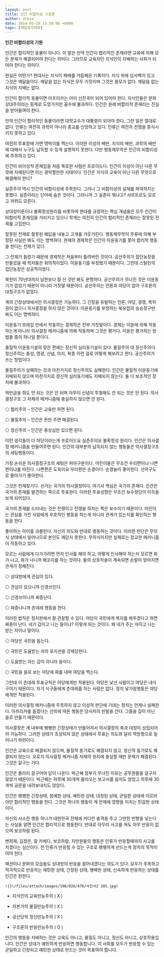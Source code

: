 ```yaml
---
layout: post
title: 인간 비합리성 기원론
author: drkim
date: 2014-05-18 13:59:08 +0900
tags: [깨달음의대화]
---
```

**인간 비합리성의 기원**

  


인간은 합리적인 동물이 아니다. 이 말은 만약 인간이 합리적인 존재라면 교육에 의해 모든 문제가 해결되어야 한다는 의미다. 그러므로 교육자인 지식인이 지배하는 사회가 되어야 한다는 의미다. 

  


현실은 어떤가? 현대사는 지식이 패배를 거듭해온 기록이다. 지식 위에 넘사벽이 있고 그것은 깨달음이다. 깨달음 없는 지식은 모두 거짓이며 그것은 쓸모가 없다. 깨달음 없는 지식의 지배는 없다. 

  


인간이 합리적 동물이면 아프리카는 이미 선진국이 되어 있어야 한다. 지식인들은 문화상대주의라는 핑계로 도망가지만 꼼수에 불과하다. 인간은 원래 비합리적 존재라는 진실을 받아들여야 한다. 

  


만약 인간이 합리적인 동물이라면 대학교수가 대통령이 되어야 한다. 그런 일은 절대로 없다. 인류는 여전히 과학이 아니라 종교를 신앙하고 있다. 인류는 여전히 전쟁을 종식시키지 못하고 있다. 

  


여전히 투표장에 가면 명박이를 찍는다. 이러한 이성의 배반, 지식의 배반, 과학의 배반에 대해서 누구도 납득할 수 있게 설명하지 못한다. 다만 행동재무학은 인간의 비합리성에 주목하고 있다. 

  


인간이 비이성적 존재임을 처음 폭로한 사람은 프로이드다. 인간이 이성이 아닌 다른 무엇에 지배된다면 이는 경악할만한 사태이다. 인간은 지식의 교육이 아닌 다른 무엇으로 해결해야 한다? 

  


실존주의 역시 인간의 비합리성에 주목한다. 그러나 그 비합리성의 실체를 파악하지는 못했다. 실존이라는 단어에 숨은 것이다. 그러니까 그 실존이 뭐냐고? 샤르트르도 모르고 까뮈도 모른다.

  


상대성이론이나 불확정성원리를 비롯하여 현대를 규정하는 핵심 개념들은 모두 인간이 비합리적 존재임을 가리키고 있으나 학계는 여전히 인간이 합리적인 존재라는 잘못된 전제를 고집한다. 

  


잘못된 전제로 잘못된 해답을 내놓고 고개를 갸웃거린다. 행동재무학이 주류에 의해 부정된 사실만 봐도 이는 명백하다. 현재의 경제학은 인간이 이윤동기를 쫓아 합리적 행동을 한다는 전제가 있다.

  


그 전제가 틀렸기 때문에 경제학은 처음부터 틀려버린 것이다. 공산주의가 집단농장을 만들었을 때 학자들은 회의적이었다. 이윤동기를 부정했기 때문이다. 그런데 스탈린의 집단농장은 성공적이었다. 

  


북한이 70년대까지 남한보다 잘 산 것만 봐도 분명하다. 공산주의가 무너진 것은 이윤동기가 없었기 때문이 아니라 거짓말 때문이다. 공산주의는 언론과 야당이 없어 구조론의 대칭구조가 없었다. 

  


계의 긴장상태에서만 의사결정은 가능하다. 그 긴장을 유발하는 언론, 야당, 경쟁, 특허권이 없으니 의사결정을 하지 않은 것이다. 이윤동기를 부정하는 북유럽의 승승장구만 봐도 이는 명백하다. 

  


이윤동기 프레임 안에서 작동하는 경제학은 전부 거짓말이다. 경제는 이윤에 의해 작동하는게 아니라 의사결정 메커니즘에 의해 작동하며 그것은 평가다. 이윤은 평가하는 방법들 중의 하나일 뿐이다.

  


물질적 이윤동기설의 맞은 편에는 정신적 심리동기설이 있다. 물질주의 대 정신주의다. 정신주의는 충성, 영광, 신념, 의지, 복종 이런 걸로 어떻게 해보려고 한다. 공산주의가 쓰는 방법이다.

  


물질주의가 실패하는 것과 마찬가지로 정신주의도 실패한다. 인간은 물질적 이윤동기에 지배되지 않으며 마찬가지로 정신적 심리동기에도 지배되지 않는다. 둘 다 보조적인 장치에 불과하다. 

  


억만금을 줘도 안 되는 것은 안 되며 아무리 신념이 투철해도 안 되는 것은 안 된다. 의사결정구조 그 자체의 메커니즘에 충실하지 않으면 안 된다. 

  


◎ 합리주의 – 인간은 교육만 하면 된다.   
       
◎ 물질주의 – 인간은 돈만 주면 해결된다.   
       
◎ 정신주의 – 인간은 충성심만 있으면 된다. 

  


이런 생각들이 다 허당이라는게 프로이드요 실존주의요 불확정성 원리다. 인간은 의사결정 메커니즘을 만들어주면 된다. 인간의 대부분의 납득되지 않는 행동들은 의사결정구조의 세팅행동이다. 

  


가장 손쉬운 의사결정구조의 세팅은 피아구분이다. 어린이들은 무조건 우리편이냐 나쁜편이냐를 따진다. 나쁜편은 도둑이요 우리편은 순경이다. 순경놀이 좋아한다. 선악구도로 몰아가기 좋아한다.

  


그것은 전제찾기다. 선거는 국가의 의사결정이다. 여기서 핵심은 국가의 존재다. 인간은 국가의 존재를 발견하는 쪽으로 투표한다. 이러한 투표성향은 무조건 보수정당이 이득을 보게 되어있다. 

  


국가의 존재를 드러내는 것은 전쟁이고 전쟁을 하자는 쪽은 보수이기 때문이다. 어린이는 관심을 가진 사람에게 우호적인 행동을 하는게 아니라 관계가 있는지를 확인하는 행동을 한다. 

  


좋아하는 아이를 괴롭힌다. 자신의 의도와 반대로 행동하는 것이다. 이러한 판단은 무의식 상태에서 일어나므로 본인도 깨닫지 못한다. 무의식이지만 실제로는 정교한 메커니즘이 작동하고 있다. 

  


모르는 사람에게 다가가려면 먼저 인사를 해야 하고, 어떻게 인사해야 하는지 모르면 화가 나고, 화가 나니까 해꼬지를 하는 것이다. 둘의 상호작용이 계속되면 손발이 맞아지면 관게가 정해진다. 

  


◎ 상대방에게 관심이 있다.   
      
◎ 관심이 있으니까 신경쓰인다.   
      
◎ 신경쓰이니까 짜증난다.   
      
◎ 짜증나니까 츤데레 행동을 한다. 

  


이러한 법칙은 정치판에서 잘 관찰할 수 있다. 야당이 국민에게 복지를 해주겠다고 하면 짜증이 난다. 네가 갑이고 나는 을이냐? 이렇게 되는 것이다. 왜 네가 주는 자이고 나는 받는 자이냐 말이다.

  


◎ 야당은 국민을 돕는다.   
      
◎ 국민은 도움받는 자의 포지션을 강제당한다.   
      
◎ 도움받는 자는 갑이 아니라 을이다.   
      
◎ 국민을 을로 보는 야당에 화를 내며 여당을 찍는다. 

  


그런데 이 츤데레 투표규칙은 야당에게만 적용된다. 야당은 낯선 사람이고 여당은 내식구이기 때문이다. 자기 식구들에게 츤데레를 하는 사람은 없다. 정치 낯가림행동은 야당에게만 적용된다. 

  


이러한 의사결정 메커니즘에 주목하지 않고 이성적 판단에 기대는 정치는 언제나 실패한다. 아프리카를 돕겠다는 선의에 따른 행동은 당사자의 반발을 산다. 그들을 갑이 아닌 을로 만들기 때문이다. 

  


의사결정은 계 내부에 팽팽한 긴장상태가 만들어져서 의사결정의 축과 대칭이 성립되어야 가능하다. 그러한 상태가 조성되지 않은 상태에서 투표는 의도와 달리 역방향으로 일어나기 마련이다.

  


인간은 교육으로 해결되지 않으며, 물질적 동기로도 해결되지 않고, 정신적 동기로도 해결되지 않는다. 오로지 의사결정 메커니즘 자체의 원리에 충실할 때만 문제가 해결된다. 그것은 갈구는 거다.

  


인간은 졸라리 갈구어야 답이 나온다. 박근혜 정부가 무너진 이유는 공무원들을 갈구지 않았기 때문이다. 박근혜는 하루에 30개씩 올라오는 보고서를 잃지도 않았고 하루에 30개씩 공문을 내려보내지도 않았다. 

  


인간은 팽팽한 긴장상태, 첨예한 상태, 예민한 상태, 대칭된 상태, 균일한 상태에 이르러야만 합리적인 행동을 한다. 그것은 하나의 행동이 계 전체에 영향을 미치는 민감한 상태이다. 

  


자신의 사소한 행동 하나가 대한민국 전체에 커다란 충격을 주고 그만한 반향을 낳는다는 사실을 알면 인간은 합리적으로 행동한다. 반대로 아무리 사고를 쳐도 아무 반응이 없으며 보코하람 된다. 

  


변희재, 김정은, 알 카에다, 보코하람, 지만원들의 행동은 인류가 반응할때까지 사고를 치겠다는 심산이다. 전 인류가 반응할 수 있는 구조로 팽팽하게 만드는게 정치의 목적이어야 한다. 

  


패션이나 문화의 모습들도 상대방의 반응을 끌어내겠다는 의도가 있다. 모두가 주목하고 적극적으로 반응하는 예민한 상태, 긴장된 상태, 팽배한 상태, 신속하게 반응하는 상태를 인간은 원한다. 

  



 

    ![](/files/attach/images/198/926/476/사진사2 105.jpg) 

  


* 지식인의 교육만능주의 ( X )

* 자본가의 물질만능주의 ( X )

* 공산당의 정신만능주의 ( X )

* 구조론의 반응만능주의 ( O )

  


인간의 행동을 지배하는 것은 교육도 아니고, 물질도 아니고, 정신도 아니고, 상호작용입니다. 인간은 상대가 예민하게 반응하면 행동합니다. 이 사회를 모두가 반응할 수 있는 균일하고 긴장되고 예민한 상태로 만드는 것이 목표여야 합니다.
